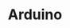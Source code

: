 ---
title: Arduino
group_by: classroom
permalink: /teaching/arduino/
layout: post
lesson: arduino
excerpt: "This is an experimental effort where I attempt to teach my kids coding and circuity using Arduino and the socratic method.  Since I'm not bound by needing to complete a lesson within a certain amount of time per session or the total number of sessions this is more a journal of my efforts.  I lesson plan for approx 15-30 mins to create an initial set of questions to help guide the lesson, but once it starts I tend to ask a lot more questions to help explain the subject.  Currently I'm teaching this to my two older children ages 13 and 11.  My hope is by journeying my questions it will make it easier to teach to my other children when they are the appropriate age."
---